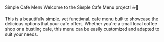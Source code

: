 Simple Cafe Menu
Welcome to the Simple Cafe Menu project! ☕🍰

This is a beautifully simple, yet functional, cafe menu built to showcase the delicious options that your cafe offers.
Whether you're a small local coffee shop or a bustling cafe, this menu can be easily customized and adapted to suit your needs.


